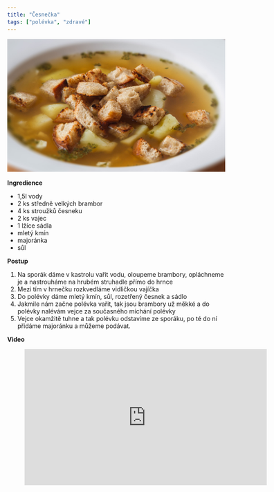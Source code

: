```yaml
---
title: "Česnečka"
tags: ["polévka", "zdravé"]
---
```


![cesnecka](./images/cesnecka2.jpg)

**Ingredience**

- 1,5l vody
- 2 ks středně velkých brambor
- 4 ks stroužků česneku
- 2 ks vajec
- 1 lžíce sádla
- mletý kmín
- majoránka
- sůl

**Postup**

1. Na sporák dáme v kastrolu vařit vodu, oloupeme brambory, opláchneme je a nastrouháme na hrubém struhadle přímo do hrnce
2. Mezi tím v hrnečku rozkvedláme vidličkou vajíčka
3. Do polévky dáme mletý kmín, sůl, rozetřený česnek a sádlo
4. Jakmile nám začne polévka vařit, tak jsou brambory už měkké a do polévky nalévám vejce za současného míchání polévky
5. Vejce okamžitě tuhne a tak polévku odstavíme ze sporáku, po té do ní přidáme majoránku a můžeme podávat.

**Video**

<figure class="video_container">
  <iframe width="560" height="315" src="https://www.youtube.com/embed/LSAXl2umt-M" frameborder="0" allow="accelerometer; autoplay; encrypted-media; gyroscope; picture-in-picture" allowfullscreen></iframe>
</figure>
